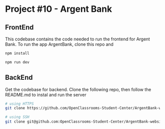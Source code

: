 # Project #10 - Argent Bank

## FrontEnd

This codebase contains the code needed to run the frontend for Argent Bank.
To run the app ArgentBank, clone this repo and

```bash
npm install
```

```bash
npm run dev
```

## BackEnd

Get the codebase for backend.
Clone the following repo, then follow the README.md to instal and run the server

```bash
# using HTTPS
git clone https://github.com/OpenClassrooms-Student-Center/ArgentBank-website.git
```

```bash
# using SSH
git clone git@github.com:OpenClassrooms-Student-Center/ArgentBank-website.git
```
